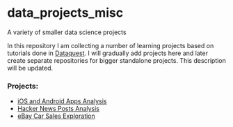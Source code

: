 # data_projects_misc
A variety of smaller data science projects

In this repository I am collecting a number of learning projects based on tutorials done in [Dataquest](https://www.dataquest.io/). I will gradually add projects here and later create separate repositories for bigger standalone projects. This description will be updated.

### Projects:

- [iOS and Android Apps Analysis](projects/guided_project1_ios_android_apps/README.md)
- [Hacker News Posts Analysis](projects/guided_project2_hacker_news_posts_analysis/README.md)
- [eBay Car Sales Exploration](projects/guided_project3_ebay_car_sales_exploration/README.md)
